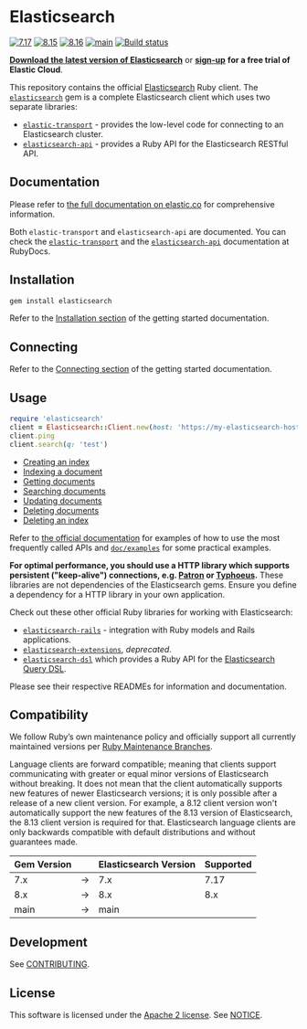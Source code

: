 # Elasticsearch
[![7.17](https://github.com/elastic/elasticsearch-ruby/actions/workflows/7.17.yml/badge.svg?branch=7.17)](https://github.com/elastic/elasticsearch-ruby/actions/workflows/7.17.yml) [![8.15](https://github.com/elastic/elasticsearch-ruby/actions/workflows/8.15.yml/badge.svg?branch=8.15)](https://github.com/elastic/elasticsearch-ruby/actions/workflows/8.15.yml) [![8.16](https://github.com/elastic/elasticsearch-ruby/actions/workflows/8.16.yml/badge.svg?branch=8.16)](https://github.com/elastic/elasticsearch-ruby/actions/workflows/8.16.yml) [![main](https://github.com/elastic/elasticsearch-ruby/actions/workflows/main.yml/badge.svg?branch=main)](https://github.com/elastic/elasticsearch-ruby/actions/workflows/main.yml) [![Build status](https://badge.buildkite.com/e50e66eb71bf6566a6479c8a29b25458f6781ee8e52cee8d96.svg)](https://buildkite.com/elastic/elasticsearch-ruby)

**[Download the latest version of Elasticsearch](https://www.elastic.co/downloads/elasticsearch)**
or
**[sign-up](https://cloud.elastic.co/registration?elektra=en-ess-sign-up-page)**
**for a free trial of Elastic Cloud**.

This repository contains the official [Elasticsearch](https://www.elastic.co/products/elasticsearch) Ruby client. The [`elasticsearch`](https://github.com/elasticsearch/elasticsearch-ruby/tree/main/elasticsearch) gem is a complete Elasticsearch client which uses two separate libraries:

* [`elastic-transport`](https://github.com/elastic/elastic-transport-ruby) - provides the low-level code for connecting to an Elasticsearch cluster.
* [`elasticsearch-api`](https://github.com/elasticsearch/elasticsearch-ruby/tree/main/elasticsearch-api) - provides a Ruby API for the Elasticsearch RESTful API.

## Documentation

Please refer to 
[the full documentation on elastic.co](https://www.elastic.co/guide/en/elasticsearch/client/ruby-api/current/index.html) 
for comprehensive information.

Both `elastic-transport` and `elasticsearch-api` are documented. You can check 
the [`elastic-transport`](https://rubydoc.info/github/elastic/elastic-transport-ruby/) 
and the [`elasticsearch-api`](http://rubydoc.info/gems/elasticsearch-api) 
documentation at RubyDocs.

## Installation

```ruby
gem install elasticsearch
```

Refer to the [Installation section](https://www.elastic.co/guide/en/elasticsearch/client/ruby-api/current/getting-started-ruby.html#_installation)
of the getting started documentation.

## Connecting

Refer to the [Connecting section](https://www.elastic.co/guide/en/elasticsearch/client/ruby-api/current/getting-started-ruby.html#_connecting)
of the getting started documentation.

## Usage

```ruby
require 'elasticsearch'
client = Elasticsearch::Client.new(host: 'https://my-elasticsearch-host.example')
client.ping
client.search(q: 'test')
```

* [Creating an index](https://www.elastic.co/guide/en/elasticsearch/client/ruby-api/current/getting-started-ruby.html#_creating_an_index)
* [Indexing a document](https://www.elastic.co/guide/en/elasticsearch/client/ruby-api/current/getting-started-ruby.html#_indexing_documents)
* [Getting documents](https://www.elastic.co/guide/en/elasticsearch/client/ruby-api/current/getting-started-ruby.html#_getting_documents)
* [Searching documents](https://www.elastic.co/guide/en/elasticsearch/client/ruby-api/current/getting-started-ruby.html#_searching_documents)
* [Updating documents](https://www.elastic.co/guide/en/elasticsearch/client/ruby-api/current/getting-started-ruby.html#_updating_documents)
* [Deleting documents](https://www.elastic.co/guide/en/elasticsearch/client/ruby-api/current/getting-started-ruby.html#_deleting_documents)
* [Deleting an index](https://www.elastic.co/guide/en/elasticsearch/client/ruby-api/current/getting-started-ruby.html#_deleting_an_index)

Refer to [the official documentation](https://www.elastic.co/guide/en/elasticsearch/client/ruby-api/current/examples.html)
for examples of how to use the most frequently called APIs and 
[`doc/examples`](https://github.com/elastic/elasticsearch-ruby/blob/main/docs/examples/) 
for some practical examples.

**For optimal performance, you should use a HTTP library which supports persistent ("keep-alive") connections, e.g. [Patron](https://github.com/toland/patron) or [Typhoeus](https://github.com/typhoeus/typhoeus).** These libraries are not dependencies of the Elasticsearch gems. Ensure you define a dependency for a HTTP library in your own application.

Check out these other official Ruby libraries for working with Elasticsearch:

* [`elasticsearch-rails`](https://github.com/elasticsearch/elasticsearch-rails) - integration with Ruby models and Rails applications.
* [`elasticsearch-extensions`](https://github.com/elastic/elasticsearch-ruby/tree/7.17/elasticsearch-extensions), *deprecated*.
* [`elasticsearch-dsl`](https://github.com/elastic/elasticsearch-dsl-ruby) which provides a Ruby API for the [Elasticsearch Query DSL](https://www.elastic.co/guide/en/elasticsearch/reference/current/query-dsl.html).

Please see their respective READMEs for information and documentation.

## Compatibility

We follow Ruby’s own maintenance policy and officially support all currently maintained versions per [Ruby Maintenance Branches](https://www.ruby-lang.org/en/downloads/branches/).

Language clients are forward compatible; meaning that clients support communicating with greater or equal minor versions of Elasticsearch without breaking.
It does not mean that the client automatically supports new features of newer Elasticsearch versions; it is only possible after a release of a new client version.
For example, a 8.12 client version won't automatically support the new features of the 8.13 version of Elasticsearch, the 8.13 client version is required for that.
Elasticsearch language clients are only backwards compatible with default distributions and without guarantees made.

| Gem Version |   | Elasticsearch  Version | Supported |
|-------------|---|------------------------|-----------|
| 7.x         | → | 7.x                    | 7.17      |
| 8.x         | → | 8.x                    | 8.x       |
| main        | → | main                   |           |

## Development

See [CONTRIBUTING](https://github.com/elastic/elasticsearch-ruby/blob/main/CONTRIBUTING.md).

## License

This software is licensed under the [Apache 2 license](./LICENSE). See [NOTICE](./NOTICE).
